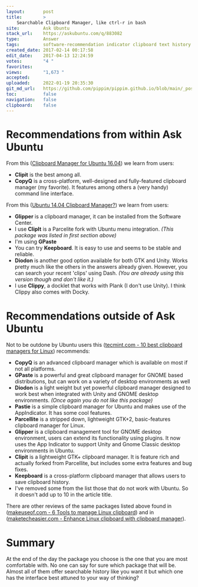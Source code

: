 ```yaml
---
layout:       post
title:        >
    Searchable Clipboard Manager, like ctrl-r in bash
site:         Ask Ubuntu
stack_url:    https://askubuntu.com/q/883082
type:         Answer
tags:         software-recommendation indicator clipboard text history
created_date: 2017-02-14 00:17:58
edit_date:    2017-04-13 12:24:59
votes:        "4 "
favorites:    
views:        "1,673 "
accepted:     
uploaded:     2022-01-19 20:35:30
git_md_url:   https://github.com/pippim/pippim.github.io/blob/main/_posts/2017/2017-02-14-Searchable-Clipboard-Manager^-like-ctrl-r-in-bash.md
toc:          false
navigation:   false
clipboard:    false
---
```


# Recommendations from within Ask Ubuntu

From this ([Clipboard Manager for Ubuntu 16.04][1]) we learn from users:

 - **Clipit** is the best among all.
 - **CopyQ** is a cross-platform, well-designed and fully-featured clipboard manager (my favorite). It features among others a (very handy) command line interface.

From this ([Ubuntu 14.04 Clipboard Manager?][2]) we learn from users:

 - **Glipper** is a clipboard manager, it can be installed from the Software Center.
 - I use **ClipIt** is a Parcelite fork with Ubuntu menu integration. *(This package was listed in first section above)*
 - I'm using **GPaste**
 - You can try **Keepboard**. It is easy to use and seems to be stable and reliable.
 - **Diodon** is another good option available for both GTK and Unity. Works pretty much like the others in the answers already given. However, you can search your recent 'clips' using Dash. *(You are already using this version though and don't like it.)*
 - I use **Clippy**, a docklet that works with Plank (I don't use Unity). I think Clippy also comes with Docky.

# Recommendations outside of Ask Ubuntu

Not to be outdone by Ubuntu users this ([tecmint.com - 10 best clipboard managers for Linux][3]) recommends:

 - **CopyQ** is an advanced clipboard manager which is available on most if not all platforms.
 - **GPaste** is a powerful and great clipboard manager for GNOME based distributions, but can work on a variety of desktop environments as well
 - **Diodon** is a light weight but yet powerful clipboard manager designed to work best when integrated with Unity and GNOME desktop environments. *(Once again you do not like this package)*
 - **Pastie** is a simple clipboard manager for Ubuntu and makes use of the AppIndicator. It has some cool features.
 - **Parcellite** is a stripped down, lightweight GTK+2, basic-features clipboard manager for Linux.
 - **Glipper** is a clipboard management tool for GNOME desktop environment, users can extend its functionality using plugins. It now uses the App Indicator to support Unity and Gnome Classic desktop environments in Ubuntu.
 - **Clipit** is a lightweight GTK+ clipboard manager. It is feature rich and actually forked from Parcellite, but includes some extra features and bug fixes.
 - **Keepboard** is a cross-platform clipboard manager that allows users to save clipboard history.
 - I've removed some from the list those that do not work with Ubuntu. So it doesn't add up to 10 in the article title.

There are other reviews of the same packages listed above found in ([makeuseof.com - 6 Tools to manage Linux clipboard][4]) and in ([maketecheasier.com - Enhance Linux clipboard with clipboard manager][5]).

# Summary

At the end of the day the package you choose is the one that you are most comfortable with. No one can say for sure which package that will be. Almost all of them offer searchable history like you want it but which one has the interface best attuned to your way of thinking?

  [1]: https://askubuntu.com/questions/850209/clipboard-manager-for-ubuntu-16-04
  [2]: https://askubuntu.com/questions/584034/ubuntu-14-04-clipboard-manager
  [3]: http://www.tecmint.com/best-clipboard-managers-for-linux/
  [4]: http://www.makeuseof.com/tag/6-tools-manage-linux-clipboard/
  [5]: https://www.maketecheasier.com/enhance-linux-clipboard-with-clipboard-manager/
